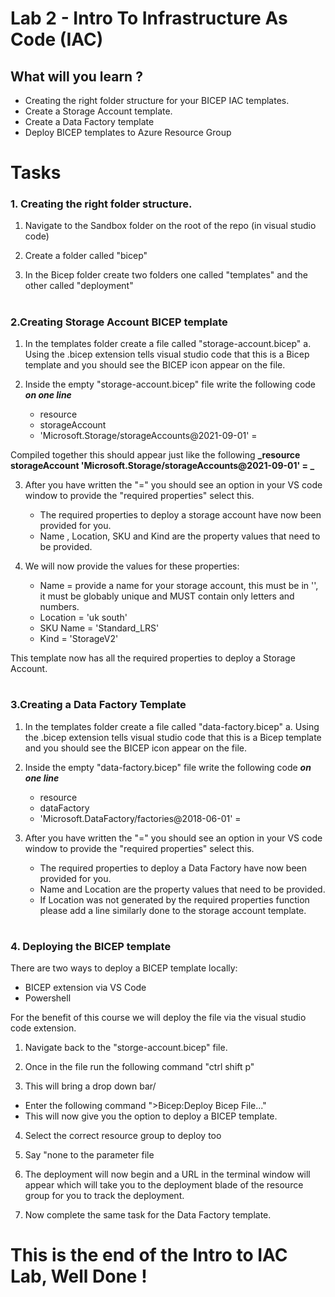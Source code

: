 # Lab 2 - Intro To Infrastructure As Code (IAC)

## What will you learn ?

- Creating the right folder structure for your BICEP IAC templates.
- Create a Storage Account template. 
- Create a Data Factory template
- Deploy BICEP templates to Azure Resource Group


# Tasks

### 1. Creating the right folder structure. 

1. Navigate to the Sandbox folder on the root of the repo (in visual studio code)

2. Create a folder called "bicep"

3. In the Bicep folder create two folders one called "templates" and the other called "deployment"


#

### 2.Creating Storage Account BICEP template

1. In the templates folder create a file called "storage-account.bicep"
    a. Using the .bicep extension tells visual studio code that this is a Bicep template and you should see the BICEP icon appear on the file.


2. Inside the empty "storage-account.bicep" file write the following code **_on one line_**
    - resource 
    - storageAccount
    - 'Microsoft.Storage/storageAccounts@2021-09-01' =

Compiled together this should appear just like the following **_resource storageAccount 'Microsoft.Storage/storageAccounts@2021-09-01' = _**

3. After you have written the "=" you should see an option in your VS code window to provide the "required properties" select this.
   - The required properties to deploy a storage account have now been provided for you.
   - Name , Location, SKU and Kind are the property values that need to be provided.

4. We will now provide the values for these properties:
    - Name = provide a name for your storage account, this must be in '', it must be globably unique and MUST contain only letters and numbers.
    - Location = 'uk south'
    - SKU Name = 'Standard_LRS'
    - Kind = 'StorageV2'

This template  now has all the required properties to deploy a Storage Account.


# 

### 3.Creating a Data Factory Template
 
1. In the templates folder create a file called "data-factory.bicep"
    a. Using the .bicep extension tells visual studio code that this is a Bicep template and you should see the BICEP icon appear on the file.


2. Inside the empty "data-factory.bicep" file write the following code **_on one line_**
    - resource 
    - dataFactory
    - 'Microsoft.DataFactory/factories@2018-06-01' =

3. After you have written the "=" you should see an option in your VS code window to provide the "required properties" select this.
   - The required properties to deploy a Data Factory have now been provided for you.
   - Name and Location  are the property values that need to be provided. 
   - If Location was not generated by the required properties function please add a line similarly done to the storage account template.

#

### 4. Deploying the BICEP template

There are two ways to deploy a BICEP template locally:
- BICEP extension via VS Code
- Powershell

For the benefit of this course we will deploy the file via the visual studio code extension.

1. Navigate back to the "storge-account.bicep" file.

2. Once in the file run the following command "ctrl shift p"

3. This will bring a drop down bar/ 
- Enter the following command ">Bicep:Deploy Bicep File..."
- This will now give you the option to deploy a BICEP template.

4. Select the correct resource group to deploy too

5. Say "none to the parameter file

6. The deployment will now begin and a URL in the terminal window will appear which will take you to the deployment blade of the resource group for you to track the deployment.

7. Now complete the same task for the Data Factory template.




#
#

# This is the end of the Intro to IAC Lab, Well Done !